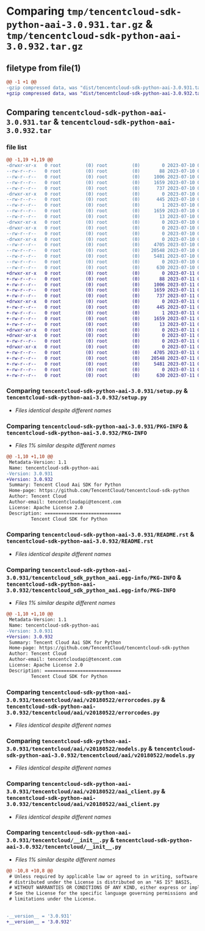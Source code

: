 # Comparing `tmp/tencentcloud-sdk-python-aai-3.0.931.tar.gz` & `tmp/tencentcloud-sdk-python-aai-3.0.932.tar.gz`

## filetype from file(1)

```diff
@@ -1 +1 @@
-gzip compressed data, was "dist/tencentcloud-sdk-python-aai-3.0.931.tar", last modified: Mon Jul 10 00:28:38 2023, max compression
+gzip compressed data, was "dist/tencentcloud-sdk-python-aai-3.0.932.tar", last modified: Tue Jul 11 00:29:07 2023, max compression
```

## Comparing `tencentcloud-sdk-python-aai-3.0.931.tar` & `tencentcloud-sdk-python-aai-3.0.932.tar`

### file list

```diff
@@ -1,19 +1,19 @@
-drwxr-xr-x   0 root         (0) root         (0)        0 2023-07-10 00:28:38.000000 tencentcloud-sdk-python-aai-3.0.931/
--rw-r--r--   0 root         (0) root         (0)       88 2023-07-10 00:28:38.000000 tencentcloud-sdk-python-aai-3.0.931/setup.cfg
--rw-r--r--   0 root         (0) root         (0)     1006 2023-07-10 00:28:38.000000 tencentcloud-sdk-python-aai-3.0.931/setup.py
--rw-r--r--   0 root         (0) root         (0)     1659 2023-07-10 00:28:38.000000 tencentcloud-sdk-python-aai-3.0.931/PKG-INFO
--rw-r--r--   0 root         (0) root         (0)      737 2023-07-10 00:28:38.000000 tencentcloud-sdk-python-aai-3.0.931/README.rst
-drwxr-xr-x   0 root         (0) root         (0)        0 2023-07-10 00:28:38.000000 tencentcloud-sdk-python-aai-3.0.931/tencentcloud_sdk_python_aai.egg-info/
--rw-r--r--   0 root         (0) root         (0)      445 2023-07-10 00:28:38.000000 tencentcloud-sdk-python-aai-3.0.931/tencentcloud_sdk_python_aai.egg-info/SOURCES.txt
--rw-r--r--   0 root         (0) root         (0)        1 2023-07-10 00:28:38.000000 tencentcloud-sdk-python-aai-3.0.931/tencentcloud_sdk_python_aai.egg-info/dependency_links.txt
--rw-r--r--   0 root         (0) root         (0)     1659 2023-07-10 00:28:38.000000 tencentcloud-sdk-python-aai-3.0.931/tencentcloud_sdk_python_aai.egg-info/PKG-INFO
--rw-r--r--   0 root         (0) root         (0)       13 2023-07-10 00:28:38.000000 tencentcloud-sdk-python-aai-3.0.931/tencentcloud_sdk_python_aai.egg-info/top_level.txt
-drwxr-xr-x   0 root         (0) root         (0)        0 2023-07-10 00:28:38.000000 tencentcloud-sdk-python-aai-3.0.931/tencentcloud/
-drwxr-xr-x   0 root         (0) root         (0)        0 2023-07-10 00:28:38.000000 tencentcloud-sdk-python-aai-3.0.931/tencentcloud/aai/
--rw-r--r--   0 root         (0) root         (0)        0 2023-07-10 00:28:38.000000 tencentcloud-sdk-python-aai-3.0.931/tencentcloud/aai/__init__.py
-drwxr-xr-x   0 root         (0) root         (0)        0 2023-07-10 00:28:38.000000 tencentcloud-sdk-python-aai-3.0.931/tencentcloud/aai/v20180522/
--rw-r--r--   0 root         (0) root         (0)     4705 2023-07-10 00:28:38.000000 tencentcloud-sdk-python-aai-3.0.931/tencentcloud/aai/v20180522/errorcodes.py
--rw-r--r--   0 root         (0) root         (0)    20548 2023-07-10 00:28:38.000000 tencentcloud-sdk-python-aai-3.0.931/tencentcloud/aai/v20180522/models.py
--rw-r--r--   0 root         (0) root         (0)     5481 2023-07-10 00:28:38.000000 tencentcloud-sdk-python-aai-3.0.931/tencentcloud/aai/v20180522/aai_client.py
--rw-r--r--   0 root         (0) root         (0)        0 2023-07-10 00:28:38.000000 tencentcloud-sdk-python-aai-3.0.931/tencentcloud/aai/v20180522/__init__.py
--rw-r--r--   0 root         (0) root         (0)      630 2023-07-10 00:28:38.000000 tencentcloud-sdk-python-aai-3.0.931/tencentcloud/__init__.py
+drwxr-xr-x   0 root         (0) root         (0)        0 2023-07-11 00:29:07.000000 tencentcloud-sdk-python-aai-3.0.932/
+-rw-r--r--   0 root         (0) root         (0)       88 2023-07-11 00:29:07.000000 tencentcloud-sdk-python-aai-3.0.932/setup.cfg
+-rw-r--r--   0 root         (0) root         (0)     1006 2023-07-11 00:29:07.000000 tencentcloud-sdk-python-aai-3.0.932/setup.py
+-rw-r--r--   0 root         (0) root         (0)     1659 2023-07-11 00:29:07.000000 tencentcloud-sdk-python-aai-3.0.932/PKG-INFO
+-rw-r--r--   0 root         (0) root         (0)      737 2023-07-11 00:29:07.000000 tencentcloud-sdk-python-aai-3.0.932/README.rst
+drwxr-xr-x   0 root         (0) root         (0)        0 2023-07-11 00:29:07.000000 tencentcloud-sdk-python-aai-3.0.932/tencentcloud_sdk_python_aai.egg-info/
+-rw-r--r--   0 root         (0) root         (0)      445 2023-07-11 00:29:07.000000 tencentcloud-sdk-python-aai-3.0.932/tencentcloud_sdk_python_aai.egg-info/SOURCES.txt
+-rw-r--r--   0 root         (0) root         (0)        1 2023-07-11 00:29:07.000000 tencentcloud-sdk-python-aai-3.0.932/tencentcloud_sdk_python_aai.egg-info/dependency_links.txt
+-rw-r--r--   0 root         (0) root         (0)     1659 2023-07-11 00:29:07.000000 tencentcloud-sdk-python-aai-3.0.932/tencentcloud_sdk_python_aai.egg-info/PKG-INFO
+-rw-r--r--   0 root         (0) root         (0)       13 2023-07-11 00:29:07.000000 tencentcloud-sdk-python-aai-3.0.932/tencentcloud_sdk_python_aai.egg-info/top_level.txt
+drwxr-xr-x   0 root         (0) root         (0)        0 2023-07-11 00:29:07.000000 tencentcloud-sdk-python-aai-3.0.932/tencentcloud/
+drwxr-xr-x   0 root         (0) root         (0)        0 2023-07-11 00:29:07.000000 tencentcloud-sdk-python-aai-3.0.932/tencentcloud/aai/
+-rw-r--r--   0 root         (0) root         (0)        0 2023-07-11 00:29:07.000000 tencentcloud-sdk-python-aai-3.0.932/tencentcloud/aai/__init__.py
+drwxr-xr-x   0 root         (0) root         (0)        0 2023-07-11 00:29:07.000000 tencentcloud-sdk-python-aai-3.0.932/tencentcloud/aai/v20180522/
+-rw-r--r--   0 root         (0) root         (0)     4705 2023-07-11 00:29:07.000000 tencentcloud-sdk-python-aai-3.0.932/tencentcloud/aai/v20180522/errorcodes.py
+-rw-r--r--   0 root         (0) root         (0)    20548 2023-07-11 00:29:07.000000 tencentcloud-sdk-python-aai-3.0.932/tencentcloud/aai/v20180522/models.py
+-rw-r--r--   0 root         (0) root         (0)     5481 2023-07-11 00:29:07.000000 tencentcloud-sdk-python-aai-3.0.932/tencentcloud/aai/v20180522/aai_client.py
+-rw-r--r--   0 root         (0) root         (0)        0 2023-07-11 00:29:07.000000 tencentcloud-sdk-python-aai-3.0.932/tencentcloud/aai/v20180522/__init__.py
+-rw-r--r--   0 root         (0) root         (0)      630 2023-07-11 00:29:07.000000 tencentcloud-sdk-python-aai-3.0.932/tencentcloud/__init__.py
```

### Comparing `tencentcloud-sdk-python-aai-3.0.931/setup.py` & `tencentcloud-sdk-python-aai-3.0.932/setup.py`

 * *Files identical despite different names*

### Comparing `tencentcloud-sdk-python-aai-3.0.931/PKG-INFO` & `tencentcloud-sdk-python-aai-3.0.932/PKG-INFO`

 * *Files 1% similar despite different names*

```diff
@@ -1,10 +1,10 @@
 Metadata-Version: 1.1
 Name: tencentcloud-sdk-python-aai
-Version: 3.0.931
+Version: 3.0.932
 Summary: Tencent Cloud Aai SDK for Python
 Home-page: https://github.com/TencentCloud/tencentcloud-sdk-python
 Author: Tencent Cloud
 Author-email: tencentcloudapi@tencent.com
 License: Apache License 2.0
 Description: ============================
         Tencent Cloud SDK for Python
```

### Comparing `tencentcloud-sdk-python-aai-3.0.931/README.rst` & `tencentcloud-sdk-python-aai-3.0.932/README.rst`

 * *Files identical despite different names*

### Comparing `tencentcloud-sdk-python-aai-3.0.931/tencentcloud_sdk_python_aai.egg-info/PKG-INFO` & `tencentcloud-sdk-python-aai-3.0.932/tencentcloud_sdk_python_aai.egg-info/PKG-INFO`

 * *Files 1% similar despite different names*

```diff
@@ -1,10 +1,10 @@
 Metadata-Version: 1.1
 Name: tencentcloud-sdk-python-aai
-Version: 3.0.931
+Version: 3.0.932
 Summary: Tencent Cloud Aai SDK for Python
 Home-page: https://github.com/TencentCloud/tencentcloud-sdk-python
 Author: Tencent Cloud
 Author-email: tencentcloudapi@tencent.com
 License: Apache License 2.0
 Description: ============================
         Tencent Cloud SDK for Python
```

### Comparing `tencentcloud-sdk-python-aai-3.0.931/tencentcloud/aai/v20180522/errorcodes.py` & `tencentcloud-sdk-python-aai-3.0.932/tencentcloud/aai/v20180522/errorcodes.py`

 * *Files identical despite different names*

### Comparing `tencentcloud-sdk-python-aai-3.0.931/tencentcloud/aai/v20180522/models.py` & `tencentcloud-sdk-python-aai-3.0.932/tencentcloud/aai/v20180522/models.py`

 * *Files identical despite different names*

### Comparing `tencentcloud-sdk-python-aai-3.0.931/tencentcloud/aai/v20180522/aai_client.py` & `tencentcloud-sdk-python-aai-3.0.932/tencentcloud/aai/v20180522/aai_client.py`

 * *Files identical despite different names*

### Comparing `tencentcloud-sdk-python-aai-3.0.931/tencentcloud/__init__.py` & `tencentcloud-sdk-python-aai-3.0.932/tencentcloud/__init__.py`

 * *Files 1% similar despite different names*

```diff
@@ -10,8 +10,8 @@
 # Unless required by applicable law or agreed to in writing, software
 # distributed under the License is distributed on an "AS IS" BASIS,
 # WITHOUT WARRANTIES OR CONDITIONS OF ANY KIND, either express or implied.
 # See the License for the specific language governing permissions and
 # limitations under the License.
 
 
-__version__ = '3.0.931'
+__version__ = '3.0.932'
```

